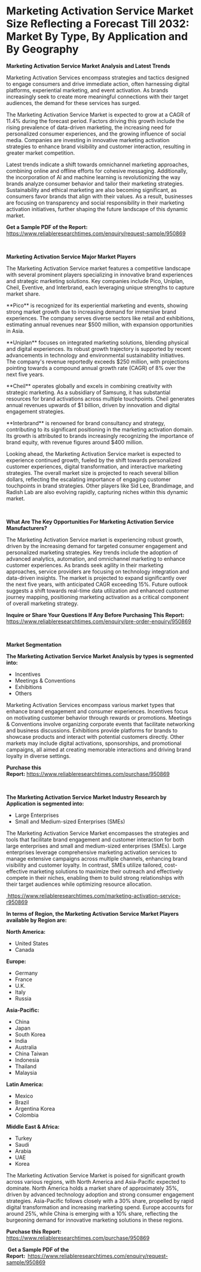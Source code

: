 <p><h1>Marketing Activation Service Market Size Reflecting a Forecast Till 2032: Market By Type, By Application and By Geography</h1></p><p><strong>Marketing Activation Service Market Analysis and Latest Trends</strong></p>
<p><p>Marketing Activation Services encompass strategies and tactics designed to engage consumers and drive immediate action, often harnessing digital platforms, experiential marketing, and event activation. As brands increasingly seek to create more meaningful connections with their target audiences, the demand for these services has surged.</p><p>The Marketing Activation Service Market is expected to grow at a CAGR of 11.4% during the forecast period. Factors driving this growth include the rising prevalence of data-driven marketing, the increasing need for personalized consumer experiences, and the growing influence of social media. Companies are investing in innovative marketing activation strategies to enhance brand visibility and customer interaction, resulting in greater market competition.</p><p>Latest trends indicate a shift towards omnichannel marketing approaches, combining online and offline efforts for cohesive messaging. Additionally, the incorporation of AI and machine learning is revolutionizing the way brands analyze consumer behavior and tailor their marketing strategies. Sustainability and ethical marketing are also becoming significant, as consumers favor brands that align with their values. As a result, businesses are focusing on transparency and social responsibility in their marketing activation initiatives, further shaping the future landscape of this dynamic market.</p></p>
<p><strong>Get a Sample PDF of the Report:&nbsp;</strong> <a href="https://www.reliableresearchtimes.com/enquiry/request-sample/950869?utm_campaign=3671&utm_medium=2&utm_source=Github&utm_content=ia&utm_term=19042025&utm_id=marketing-activation-service">https://www.reliableresearchtimes.com/enquiry/request-sample/950869</a></p>
<p>&nbsp;</p>
<p><strong>Marketing Activation Service Major Market Players</strong></p>
<p><p>The Marketing Activation Service market features a competitive landscape with several prominent players specializing in innovative brand experiences and strategic marketing solutions. Key companies include Pico, Uniplan, Cheil, Eventive, and Interbrand, each leveraging unique strengths to capture market share.</p><p>**Pico** is recognized for its experiential marketing and events, showing strong market growth due to increasing demand for immersive brand experiences. The company serves diverse sectors like retail and exhibitions, estimating annual revenues near $500 million, with expansion opportunities in Asia.</p><p>**Uniplan** focuses on integrated marketing solutions, blending physical and digital experiences. Its robust growth trajectory is supported by recent advancements in technology and environmental sustainability initiatives. The company's revenue reportedly exceeds $250 million, with projections pointing towards a compound annual growth rate (CAGR) of 8% over the next five years.</p><p>**Cheil** operates globally and excels in combining creativity with strategic marketing. As a subsidiary of Samsung, it has substantial resources for brand activations across multiple touchpoints. Cheil generates annual revenues upwards of $1 billion, driven by innovation and digital engagement strategies.</p><p>**Interbrand** is renowned for brand consultancy and strategy, contributing to its significant positioning in the marketing activation domain. Its growth is attributed to brands increasingly recognizing the importance of brand equity, with revenue figures around $400 million.</p><p>Looking ahead, the Marketing Activation Service market is expected to experience continued growth, fueled by the shift towards personalized customer experiences, digital transformation, and interactive marketing strategies. The overall market size is projected to reach several billion dollars, reflecting the escalating importance of engaging customer touchpoints in brand strategies. Other players like Sid Lee, Brandimage, and Radish Lab are also evolving rapidly, capturing niches within this dynamic market.</p></p>
<p>&nbsp;</p>
<p><strong>What Are The Key Opportunities For Marketing Activation Service Manufacturers?</strong></p>
<p><p>The Marketing Activation Service market is experiencing robust growth, driven by the increasing demand for targeted consumer engagement and personalized marketing strategies. Key trends include the adoption of advanced analytics, automation, and omnichannel marketing to enhance customer experiences. As brands seek agility in their marketing approaches, service providers are focusing on technology integration and data-driven insights. The market is projected to expand significantly over the next five years, with anticipated CAGR exceeding 15%. Future outlook suggests a shift towards real-time data utilization and enhanced customer journey mapping, positioning marketing activation as a critical component of overall marketing strategy.</p></p>
<p><strong>Inquire or Share Your Questions If Any Before Purchasing This Report:</strong> <a href="https://www.reliableresearchtimes.com/enquiry/pre-order-enquiry/950869?utm_campaign=3671&utm_medium=2&utm_source=Github&utm_content=ia&utm_term=19042025&utm_id=marketing-activation-service">https://www.reliableresearchtimes.com/enquiry/pre-order-enquiry/950869</a></p>
<p>&nbsp;</p>
<p><strong>Market Segmentation</strong></p>
<p><strong>The Marketing Activation Service Market Analysis by types is segmented into:</strong></p>
<p><ul><li>Incentives</li><li>Meetings & Conventions</li><li>Exhibitions</li><li>Others</li></ul></p>
<p><p>Marketing Activation Services encompass various market types that enhance brand engagement and consumer experiences. Incentives focus on motivating customer behavior through rewards or promotions. Meetings & Conventions involve organizing corporate events that facilitate networking and business discussions. Exhibitions provide platforms for brands to showcase products and interact with potential customers directly. Other markets may include digital activations, sponsorships, and promotional campaigns, all aimed at creating memorable interactions and driving brand loyalty in diverse settings.</p></p>
<p><strong>Purchase this Report:&nbsp;</strong><a href="https://www.reliableresearchtimes.com/purchase/950869?utm_campaign=3671&utm_medium=2&utm_source=Github&utm_content=ia&utm_term=19042025&utm_id=marketing-activation-service">https://www.reliableresearchtimes.com/purchase/950869</a></p>
<p>&nbsp;</p>
<p><strong>The Marketing Activation Service Market Industry Research by Application is segmented into:</strong></p>
<p><ul><li>Large Enterprises</li><li>Small and Medium-sized Enterprises (SMEs)</li></ul></p>
<p><p>The Marketing Activation Service Market encompasses the strategies and tools that facilitate brand engagement and customer interaction for both large enterprises and small and medium-sized enterprises (SMEs). Large enterprises leverage comprehensive marketing activation services to manage extensive campaigns across multiple channels, enhancing brand visibility and customer loyalty. In contrast, SMEs utilize tailored, cost-effective marketing solutions to maximize their outreach and effectively compete in their niches, enabling them to build strong relationships with their target audiences while optimizing resource allocation.</p></p>
<p><a href="https://www.reliableresearchtimes.com/marketing-activation-service-r950869?utm_campaign=3671&utm_medium=2&utm_source=Github&utm_content=ia&utm_term=19042025&utm_id=marketing-activation-service">&nbsp;https://www.reliableresearchtimes.com/marketing-activation-service-r950869</a></p>
<p><strong>In terms of Region, the Marketing Activation Service Market Players available by Region are:</strong></p>
<p>
    <p> <strong> North America: </strong>
        <ul>
            <li>United States</li>
            <li>Canada</li>
        </ul>
        </p> 
    <p> <strong> Europe: </strong>
        <ul>
            <li>Germany</li>
            <li>France</li>
            <li>U.K.</li>
            <li>Italy</li>
            <li>Russia</li>
        </ul>
        </p> 
    <p> <strong> Asia-Pacific: </strong>
        <ul>
            <li>China</li>
            <li>Japan</li>
            <li>South Korea</li>
            <li>India</li>
            <li>Australia</li>
            <li>China Taiwan</li>
            <li>Indonesia</li>
            <li>Thailand</li>
            <li>Malaysia</li>
        </ul>
        </p> 
    <p> <strong> Latin America: </strong>
        <ul>
            <li>Mexico</li>
            <li>Brazil</li>
            <li>Argentina Korea</li>
            <li>Colombia</li>
        </ul>
        </p> 
    <p> <strong> Middle East & Africa: </strong>
        <ul>
            <li>Turkey</li>
            <li>Saudi</li>
            <li>Arabia</li>
            <li>UAE</li>
            <li>Korea</li>
        </ul>
    </p>
    </p>
<p><p>The Marketing Activation Service Market is poised for significant growth across various regions, with North America and Asia-Pacific expected to dominate. North America holds a market share of approximately 35%, driven by advanced technology adoption and strong consumer engagement strategies. Asia-Pacific follows closely with a 30% share, propelled by rapid digital transformation and increasing marketing spend. Europe accounts for around 25%, while China is emerging with a 10% share, reflecting the burgeoning demand for innovative marketing solutions in these regions.</p></p>
<p><strong>Purchase this Report: </strong><a href="https://www.reliableresearchtimes.com/purchase/950869?utm_campaign=3671&utm_medium=2&utm_source=Github&utm_content=ia&utm_term=19042025&utm_id=marketing-activation-service">https://www.reliableresearchtimes.com/purchase/950869</a></p>
<p>&nbsp;<strong>Get a Sample PDF of the Report:&nbsp;&nbsp;</strong><a href="https://www.reliableresearchtimes.com/enquiry/request-sample/950869?utm_campaign=3671&utm_medium=2&utm_source=Github&utm_content=ia&utm_term=19042025&utm_id=marketing-activation-service">https://www.reliableresearchtimes.com/enquiry/request-sample/950869</a></p>
<p><strong></strong></p>
<p><p></p><p></p><p></p></p>